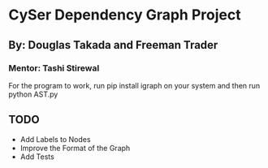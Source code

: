 # CySer Dependency Graph Project
## By: Douglas Takada and Freeman Trader
### Mentor: Tashi Stirewal

For the program to work, run pip install igraph on your system and then run python AST.py

## TODO
* Add Labels to Nodes
* Improve the Format of the Graph
* Add Tests
